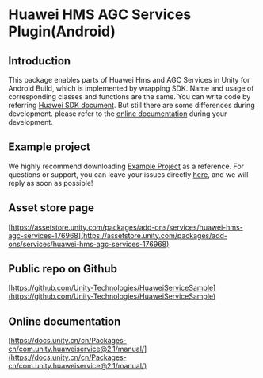 # Huawei HMS AGC Services Plugin(Android)
## Introduction
This package enables parts of Huawei Hms and AGC Services in Unity for Android Build, which is implemented by wrapping SDK. Name and usage of corresponding classes and functions are the same. You can write code by referring [Huawei SDK document](https://developer.huawei.com/consumer/en/doc/development/HMS-Guides/account-introduction-v4). But still there are some differences during development. please refer to the [online documentation](https://docs.unity.cn/cn/Packages-cn/com.unity.huaweiservice@2.1/manual/) during your development.

## Example project
We highly recommend downloading [Example Project](https://github.com/Unity-Technologies/HuaweiServiceSample/tree/master/Assets/HuaweiServiceDemo) as a reference. For questions or support, you can leave your issues directly [here](https://github.com/Unity-Technologies/HuaweiServiceSample/issues), and we will reply as soon as possible!

## Asset store page
[https://assetstore.unity.com/packages/add-ons/services/huawei-hms-agc-services-176968](https://assetstore.unity.com/packages/add-ons/services/huawei-hms-agc-services-176968)

## Public repo on Github
[https://github.com/Unity-Technologies/HuaweiServiceSample](https://github.com/Unity-Technologies/HuaweiServiceSample)

## Online documentation
[https://docs.unity.cn/cn/Packages-cn/com.unity.huaweiservice@2.1/manual/](https://docs.unity.cn/cn/Packages-cn/com.unity.huaweiservice@2.1/manual/)

